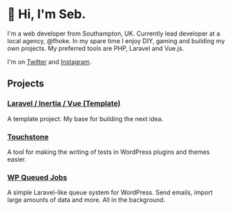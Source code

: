 # 👋 Hi, I'm Seb.

I'm a web developer from Southampton, UK. Currently lead developer at a local agency, @fhoke. In my spare time I enjoy DIY, gaming and building my own projects. My preferred tools are PHP, Laravel and Vue.js.

I'm on [Twitter](https://twitter.com/sebkaydesign) and [Instagram](https://www.instagram.com/sebkaydesign/).

## Projects

### [Laravel / Inertia / Vue (Template)](https://github.com/SebKay/laravel-inertia-template)

A template project. My base for building the next idea.


### [Touchstone](https://github.com/SebKay/touchstone)

A tool for making the writing of tests in WordPress plugins and themes easier.


### [WP Queued Jobs](https://github.com/SebKay/wp-queued-jobs)

A simple Laravel-like queue system for WordPress. Send emails, import large amounts of data and more. All in the background.
